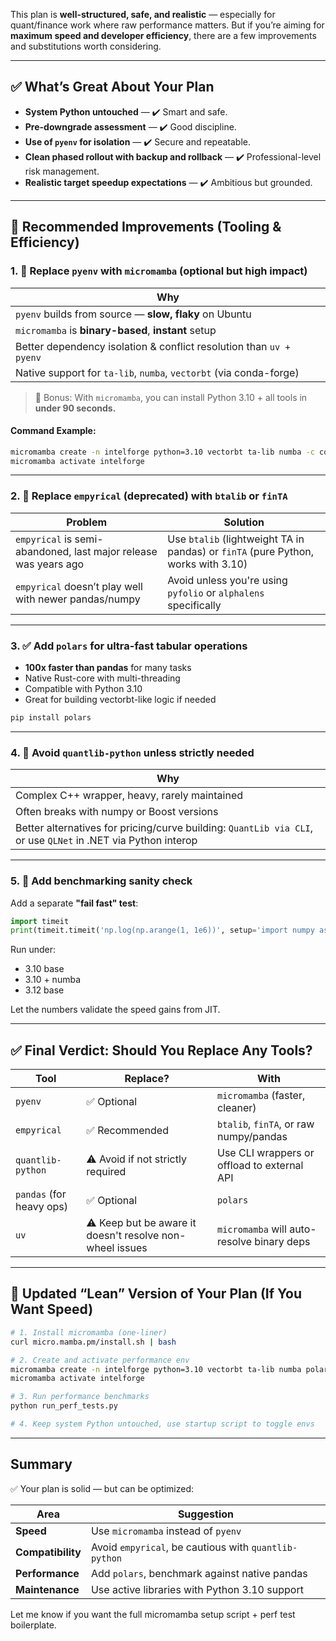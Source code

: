 This plan is **well-structured, safe, and realistic** — especially for quant/finance work where raw performance matters. But if you’re aiming for **maximum speed and developer efficiency**, there are a few improvements and substitutions worth considering.

---

## ✅ **What’s Great About Your Plan**

* **System Python untouched** — ✔️ Smart and safe.
* **Pre-downgrade assessment** — ✔️ Good discipline.
* **Use of `pyenv` for isolation** — ✔️ Secure and repeatable.
* **Clean phased rollout with backup and rollback** — ✔️ Professional-level risk management.
* **Realistic target speedup expectations** — ✔️ Ambitious but grounded.

---

## 🔁 **Recommended Improvements (Tooling & Efficiency)**

### 1. 🔄 Replace `pyenv` with `micromamba` (optional but high impact)

| Why                                                                 |
| ------------------------------------------------------------------- |
| `pyenv` builds from source — **slow, flaky** on Ubuntu              |
| `micromamba` is **binary-based**, **instant** setup                 |
| Better dependency isolation & conflict resolution than `uv + pyenv` |
| Native support for `ta-lib`, `numba`, `vectorbt` (via conda-forge)  |

> 🧪 Bonus: With `micromamba`, you can install Python 3.10 + all tools in **under 90 seconds.**

#### Command Example:

```bash
micromamba create -n intelforge python=3.10 vectorbt ta-lib numba -c conda-forge -y
micromamba activate intelforge
```

---

### 2. 🔁 Replace `empyrical` (deprecated) with `btalib` or `finTA`

| Problem                                                         | Solution                                                                          |
| --------------------------------------------------------------- | --------------------------------------------------------------------------------- |
| `empyrical` is semi-abandoned, last major release was years ago | Use `btalib` (lightweight TA in pandas) or `finTA` (pure Python, works with 3.10) |
| `empyrical` doesn’t play well with newer pandas/numpy           | Avoid unless you're using `pyfolio` or `alphalens` specifically                   |

---

### 3. ✅ Add **`polars`** for ultra-fast tabular operations

* **100x faster than pandas** for many tasks
* Native Rust-core with multi-threading
* Compatible with Python 3.10
* Great for building vectorbt-like logic if needed

```bash
pip install polars
```

---

### 4. 🚫 Avoid `quantlib-python` unless strictly needed

| Why                                                                                                           |
| ------------------------------------------------------------------------------------------------------------- |
| Complex C++ wrapper, heavy, rarely maintained                                                                 |
| Often breaks with numpy or Boost versions                                                                     |
| Better alternatives for pricing/curve building: `QuantLib via CLI`, or use `QLNet` in .NET via Python interop |

---

### 5. 🧠 Add benchmarking sanity check

Add a separate **"fail fast" test**:

```python
import timeit
print(timeit.timeit('np.log(np.arange(1, 1e6))', setup='import numpy as np', number=10))
```

Run under:

* 3.10 base
* 3.10 + numba
* 3.12 base

Let the numbers validate the speed gains from JIT.

---

## ✅ Final Verdict: Should You Replace Any Tools?

| Tool                     | Replace?                                                 | With                                        |
| ------------------------ | -------------------------------------------------------- | ------------------------------------------- |
| `pyenv`                  | ✅ Optional                                               | `micromamba` (faster, cleaner)              |
| `empyrical`              | ✅ Recommended                                            | `btalib`, `finTA`, or raw numpy/pandas      |
| `quantlib-python`        | ⚠️ Avoid if not strictly required                        | Use CLI wrappers or offload to external API |
| `pandas` (for heavy ops) | ✅ Optional                                               | `polars`                                    |
| `uv`                     | ⚠️ Keep but be aware it doesn't resolve non-wheel issues | `micromamba` will auto-resolve binary deps  |

---

## 🎯 Updated “Lean” Version of Your Plan (If You Want Speed)

```bash
# 1. Install micromamba (one-liner)
curl micro.mamba.pm/install.sh | bash

# 2. Create and activate performance env
micromamba create -n intelforge python=3.10 vectorbt ta-lib numba polars -c conda-forge -y
micromamba activate intelforge

# 3. Run performance benchmarks
python run_perf_tests.py

# 4. Keep system Python untouched, use startup script to toggle envs
```

---

## Summary

✅ Your plan is solid — but can be optimized:

| Area              | Suggestion                                            |
| ----------------- | ----------------------------------------------------- |
| **Speed**         | Use `micromamba` instead of `pyenv`                   |
| **Compatibility** | Avoid `empyrical`, be cautious with `quantlib-python` |
| **Performance**   | Add `polars`, benchmark against native pandas         |
| **Maintenance**   | Use active libraries with Python 3.10 support         |

Let me know if you want the full micromamba setup script + perf test boilerplate.
